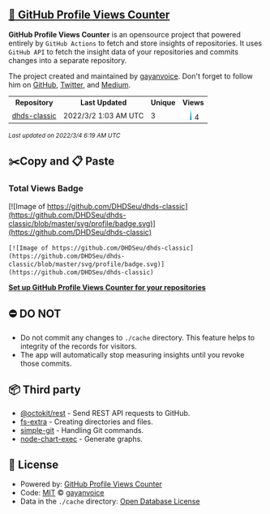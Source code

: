 ## [🚀 GitHub Profile Views Counter](https://github.com/gayanvoice/github-profile-views-counter)
**GitHub Profile Views Counter** is an opensource project that powered entirely by  `GitHub Actions` to fetch and store insights of repositories.
It uses `GitHub API` to fetch the insight data of your repositories and commits changes into a separate repository.

The project created and maintained by [gayanvoice](https://github.com/gayanvoice). Don't forget to follow him on [GitHub](https://github.com/gayanvoice), [Twitter](https://twitter.com/gayanvoice), and [Medium](https://gayanvoice.medium.com/).

<table>
	<tr>
		<th>
			Repository
		</th>
		<th>
			Last Updated
		</th>
		<th>
			Unique
		</th>
		<th>
			Views
		</th>
	</tr>
	<tr>
		<td>
			<a href="https://github.com/DHDSeu/dhds-classic/tree/master/readme/400177016/year.md">
				dhds-classic
			</a>
		</td>
		<td>
			2022/3/2 1:03 AM UTC
		</td>
		<td>
			3
		</td>
		<td>
			<img alt="Response time graph" src="https://github.com/DHDSeu/dhds-classic/raw/master/graph/400177016/small/year.png" height="20"> 4
		</td>
	</tr>
</table>

<small><i>Last updated on 2022/3/4 6:19 AM UTC</i></small>

## ✂️Copy and 📋 Paste
### Total Views Badge
[![Image of https://github.com/DHDSeu/dhds-classic](https://github.com/DHDSeu/dhds-classic/blob/master/svg/profile/badge.svg)](https://github.com/DHDSeu/dhds-classic)

```readme
[![Image of https://github.com/DHDSeu/dhds-classic](https://github.com/DHDSeu/dhds-classic/blob/master/svg/profile/badge.svg)](https://github.com/DHDSeu/dhds-classic)
```
[**Set up GitHub Profile Views Counter for your repositories**](https://github.com/gayanvoice/github-profile-views-counter)
## ⛔ DO NOT
- Do not commit any changes to `./cache` directory. This feature helps to integrity of the records for visitors.
- The app will automatically stop measuring insights until you revoke those commits.
## 📦 Third party

- [@octokit/rest](https://www.npmjs.com/package/@octokit/rest) - Send REST API requests to GitHub.
- [fs-extra](https://www.npmjs.com/package/fs-extra) - Creating directories and files.
- [simple-git](https://www.npmjs.com/package/simple-git) - Handling Git commands.
- [node-chart-exec](https://www.npmjs.com/package/node-chart-exec) - Generate graphs.
## 📄 License
- Powered by: [GitHub Profile Views Counter](https://github.com/gayanvoice/github-profile-views-counter)
- Code: [MIT](./LICENSE) © [gayanvoice](https://github.com/gayanvoice)
- Data in the `./cache` directory: [Open Database License](https://opendatacommons.org/licenses/odbl/1-0/)